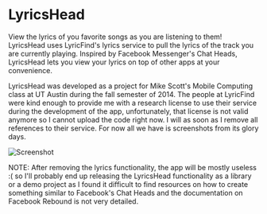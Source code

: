 LyricsHead
==========

View the lyrics of you favorite songs as you are listening to them! LyricsHead uses LyricFind's lyrics service to pull
the lyrics of the track you are currently playing. Inspired by Facebook Messenger's Chat Heads, LyricsHead lets you
view your lyrics on top of other apps at your convenience.

LyricsHead was developed as a project for Mike Scott's Mobile Computing class at UT Austin during the fall semester of 
2014. The people at LyricFind were kind enough to provide me with a research license to use their service during the
development of the app, unfortunately, that license is not valid anymore so I cannot upload the code right now. I will
as soon as I remove all references to their service. For now all we have is screenshots from its glory days.

![Screenshot](0.jpg)

NOTE: After removing the lyrics functionality, the app will be mostly useless :( so I'll probably end up releasing the 
LyricsHead functionality as a library or a demo project as I found it difficult to find resources on how to create something
similar to Facebook's Chat Heads and the documentation on Facebook Rebound is not very detailed.

